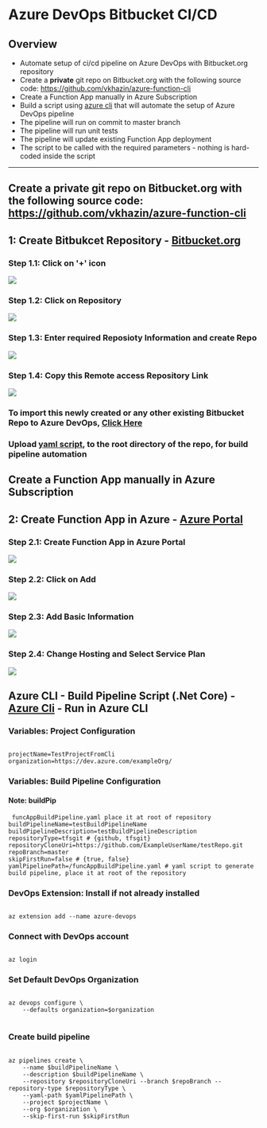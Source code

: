 # Azure DevOps Bitbucket CI/CD

## Overview

* Automate setup of ci/cd pipeline on Azure DevOps with Bitbucket.org repository
* Create a **private** git repo on Bitbucket.org with the following source code: https://github.com/vkhazin/azure-function-cli
* Create a Function App manually in Azure Subscription
* Build a script using [azure cli](https://docs.microsoft.com/en-us/cli/azure/?view=azure-cli-latest) that will automate the setup of Azure DevOps pipeline
* The pipeline will run on commit to master branch
* The pipeline will run unit tests
* The pipeline will update existing Function App deployment
* The script to be called with the required parameters - nothing is hard-coded inside the script

-------------------------------------------------------------------------------------------------------------------------------------

## Create a **private** git repo on Bitbucket.org with the following source code: https://github.com/vkhazin/azure-function-cli

## 1: Create Bitbukcet Repository - [Bitbucket.org](https://bitbucket.org/)

### Step 1.1: Click on '+' icon
![](https://github.com/MuddassirNayyer/azure-devops-cicd/blob/master/Images/B%201.PNG)

### Step 1.2: Click on Repository
![](https://github.com/MuddassirNayyer/azure-devops-cicd/blob/master/Images/B%202.PNG)

### Step 1.3: Enter required Reposioty Information and create Repo
![](https://github.com/MuddassirNayyer/azure-devops-cicd/blob/master/Images/B%203.PNG)

### Step 1.4: Copy this Remote access Repository Link
![](https://github.com/MuddassirNayyer/azure-devops-cicd/blob/master/Images/B%204.PNG)

### To import this newly created or any other existing Bitbucket Repo to Azure DevOps, [Click Here](https://developercommunity.visualstudio.com/content/problem/348941/repository-sync-from-bitbucket.html)

### Upload [yaml script](https://github.com/MuddassirNayyer/azure-devops-bitbucket-cicd/blob/master/funcAppBuildPipeline.yaml), to the root directory of the repo, for build pipeline automation

## Create a Function App manually in Azure Subscription

## 2: Create Function App in Azure - [Azure Portal](https://portal.azure.com/)

### Step 2.1: Create Function App in Azure Portal
![](https://github.com/MuddassirNayyer/azure-devops-cicd/blob/master/Images/AZ%201.PNG)

### Step 2.2: Click on Add
![](https://github.com/MuddassirNayyer/azure-devops-cicd/blob/master/Images/AZ%202.PNG)

### Step 2.3: Add Basic Information
![](https://github.com/MuddassirNayyer/azure-devops-cicd/blob/master/Images/AZ%203.PNG)

### Step 2.4: Change Hosting and Select Service Plan
![](https://github.com/MuddassirNayyer/azure-devops-cicd/blob/master/Images/AZ%204.PNG)



## Azure CLI - Build Pipeline Script (.Net Core) - [Azure Cli](https://docs.microsoft.com/en-us/cli/azure/install-azure-cli?view=azure-cli-latest) - Run in Azure CLI


### Variables: Project Configuration
<pre><code>
projectName=TestProjectFromCli
organization=https://dev.azure.com/exampleOrg/
</code></pre>

### Variables: Build Pipeline Configuration
#### Note: buildPip
<pre><code> funcAppBuildPipeline.yaml place it at root of repository
buildPipelineName=testBuildPipelineName
buildPipelineDescription=testBuildPipelineDescription
repositoryType=tfsgit # {github, tfsgit}
repositoryCloneUri=https://github.com/ExampleUserName/testRepo.git
repoBranch=master
skipFirstRun=false # {true, false}
yamlPipelinePath=/funcAppBuildPipeline.yaml # yaml script to generate build pipeline, place it at root of the repository
</code></pre>

### DevOps Extension: Install if not already installed
<pre><code>
az extension add --name azure-devops
</code></pre>

### Connect with DevOps account
<pre><code>
az login
</code></pre>


### Set Default DevOps Organization
<pre><code>
az devops configure \
	--defaults organization=$organization

</code></pre>


### Create build pipeline
<pre><code>
az pipelines create \
	--name $buildPipelineName \
	--description $buildPipelineName \
	--repository $repositoryCloneUri --branch $repoBranch --repository-type $repositoryType \
	--yaml-path $yamlPipelinePath \
	--project $projectName \
	--org $organization \
	--skip-first-run $skipFirstRun
</code></pre>
